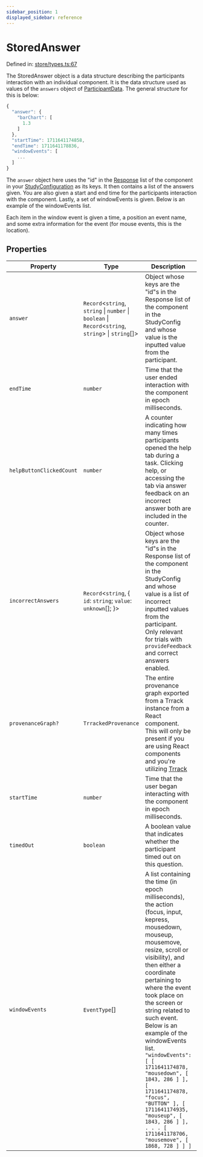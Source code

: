 ```yaml
---
sidebar_position: 1
displayed_sidebar: reference
---
```


# StoredAnswer

Defined in: [store/types.ts:67](https://github.com/revisit-studies/study/blob/91e343153031618f8f5789851e5b25c288bf8f4a/src/store/types.ts#L67)

The StoredAnswer object is a data structure describing the participants interaction with an individual component. It is the data structure used as values of the `answers` object of [ParticipantData](../ParticipantData). The general structure for this is below:

```js
{
  "answer": {
    "barChart": [
      1.3
    ]
  },
  "startTime": 1711641174858,
  "endTime": 1711641178836,
  "windowEvents": [
    ...
  ]
}
```
The `answer` object here uses the "id" in the [Response](../BaseResponse) list of the component in your [StudyConfiguration](../StudyConfig) as its keys. It then contains a list of the answers given. You are also given a start and end time for the participants interaction with the component. Lastly, a set of windowEvents is given. Below is an example of the windowEvents list.

Each item in the window event is given a time, a position an event name, and some extra information for the event (for mouse events, this is the location).

## Properties

| Property | Type | Description | Defined in |
| ------ | ------ | ------ | ------ |
| <a id="answer"></a> `answer` | `Record`\<`string`, `string` \| `number` \| `boolean` \| `Record`\<`string`, `string`\> \| `string`[]\> | Object whose keys are the "id"s in the Response list of the component in the StudyConfig and whose value is the inputted value from the participant. | [store/types.ts:69](https://github.com/revisit-studies/study/blob/91e343153031618f8f5789851e5b25c288bf8f4a/src/store/types.ts#L69) |
| <a id="endtime"></a> `endTime` | `number` | Time that the user ended interaction with the component in epoch milliseconds. | [store/types.ts:75](https://github.com/revisit-studies/study/blob/91e343153031618f8f5789851e5b25c288bf8f4a/src/store/types.ts#L75) |
| <a id="helpbuttonclickedcount"></a> `helpButtonClickedCount` | `number` | A counter indicating how many times participants opened the help tab during a task. Clicking help, or accessing the tab via answer feedback on an incorrect answer both are included in the counter. | [store/types.ts:111](https://github.com/revisit-studies/study/blob/91e343153031618f8f5789851e5b25c288bf8f4a/src/store/types.ts#L111) |
| <a id="incorrectanswers"></a> `incorrectAnswers` | `Record`\<`string`, \{ `id`: `string`; `value`: `unknown`[]; \}\> | Object whose keys are the "id"s in the Response list of the component in the StudyConfig and whose value is a list of incorrect inputted values from the participant. Only relevant for trials with `provideFeedback` and correct answers enabled. | [store/types.ts:71](https://github.com/revisit-studies/study/blob/91e343153031618f8f5789851e5b25c288bf8f4a/src/store/types.ts#L71) |
| <a id="provenancegraph"></a> `provenanceGraph?` | `TrrackedProvenance` | The entire provenance graph exported from a Trrack instance from a React component. This will only be present if you are using React components and you're utilizing [Trrack](https://apps.vdl.sci.utah.edu/trrack) | [store/types.ts:77](https://github.com/revisit-studies/study/blob/91e343153031618f8f5789851e5b25c288bf8f4a/src/store/types.ts#L77) |
| <a id="starttime"></a> `startTime` | `number` | Time that the user began interacting with the component in epoch milliseconds. | [store/types.ts:73](https://github.com/revisit-studies/study/blob/91e343153031618f8f5789851e5b25c288bf8f4a/src/store/types.ts#L73) |
| <a id="timedout"></a> `timedOut` | `boolean` | A boolean value that indicates whether the participant timed out on this question. | [store/types.ts:109](https://github.com/revisit-studies/study/blob/91e343153031618f8f5789851e5b25c288bf8f4a/src/store/types.ts#L109) |
| <a id="windowevents"></a> `windowEvents` | `EventType`[] | A list containing the time (in epoch milliseconds), the action (focus, input, kepress, mousedown, mouseup, mousemove, resize, scroll or visibility), and then either a coordinate pertaining to where the event took place on the screen or string related to such event. Below is an example of the windowEvents list. `"windowEvents": [ [ 1711641174878, "mousedown", [ 1843, 286 ] ], [ 1711641174878, "focus", "BUTTON" ], [ 1711641174935, "mouseup", [ 1843, 286 ] ], . . . [ 1711641178706, "mousemove", [ 1868, 728 ] ] ]` | [store/types.ts:107](https://github.com/revisit-studies/study/blob/91e343153031618f8f5789851e5b25c288bf8f4a/src/store/types.ts#L107) |
